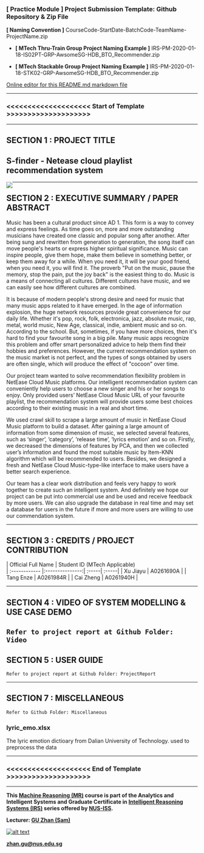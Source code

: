 ﻿### [ Practice Module ] Project Submission Template: Github Repository & Zip File

**[ Naming Convention ]** CourseCode-StartDate-BatchCode-TeamName-ProjectName.zip

* **[ MTech Thru-Train Group Project Naming Example ]** IRS-PM-2020-01-18-IS02PT-GRP-AwsomeSG-HDB_BTO_Recommender.zip

* **[ MTech Stackable Group Project Naming Example ]** IRS-PM-2020-01-18-STK02-GRP-AwsomeSG-HDB_BTO_Recommender.zip

[Online editor for this README.md markdown file](https://pandao.github.io/editor.md/en.html "pandao")

---

### <<<<<<<<<<<<<<<<<<<< Start of Template >>>>>>>>>>>>>>>>>>>>

---

## SECTION 1 : PROJECT TITLE
## S-finder - Netease cloud playlist recommendation system

<img src="SystemCode/clips/static/hdb-bto.png"
     style="float: left; margin-right: 0px;" />

---

## SECTION 2 : EXECUTIVE SUMMARY / PAPER ABSTRACT
Music has been a cultural product since AD 1. This form is a way to convey and express feelings. As time goes on, more and more outstanding musicians have created one classic and popular song after another. After being sung and rewritten from generation to generation, the song itself can move people's hearts or express higher spiritual significance. Music can inspire people, give them hope, make them believe in something better, or keep them away for a while. When you need it, it will be your good friend, when you need it, you will find it. The proverb "Put on the music, pause the memory, stop the pain, put the joy back" is the easiest thing to do. Music is a means of connecting all cultures. Different cultures have music, and we can easily see how different cultures are combined.

It is because of modern people's strong desire and need for music that many music apps related to it have emerged. In the age of information explosion, the huge network resources provide great convenience for our daily life. Whether it's pop, rock, folk, electronica, jazz, absolute music, rap, metal, world music, New Age, classical, indie, ambient music and so on. According to the school. But, sometimes, if you have more choices, then it's hard to find your favourite song in a big pile. Many music apps recognize this problem and offer smart personalized advice to help them find their hobbies and preferences. However, the current recommendation system on the music market is not perfect, and the types of songs obtained by users are often single, which will produce the effect of "cocoon" over time.

Our project team wanted to solve recommendation flexibility problem in NetEase Cloud Music platforms. Our intelligent recommendation system can conveniently help users to choose a new singer and his or her songs to enjoy. Only provided users’ NetEase Cloud Music URL of your favourite playlist, the recommendation system will provide users some best choices according to their existing music in a real and short time. 

We used crawl skill to scrape a large amount of music in NetEase Cloud Music platform to build a dataset. After gaining a large amount of information from some dimension of music, we selected several features, such as ‘singer’, ‘category’, ‘release time’, ‘lyrics emotion’ and so on. Firstly, we decreased the dimensions of features by PCA, and then we collected user’s information and found the most suitable music by Item-KNN algorithm which will be recommended to users. Besides, we designed a fresh and NetEase Cloud Music-type-like interface to make users have a better search experience.

Our team has a clear work distribution and feels very happy to work together to create such an intelligent system. And definitely we hope our project can be put into commercial use and be used and receive feedback by more users. We can also upgrade the database in real time and may set a database for users in the future if more and more users are willing to use our commendation system.

---

## SECTION 3 : CREDITS / PROJECT CONTRIBUTION

| Official Full Name  | Student ID (MTech Applicable)  
| :------------ |:---------------:| :-----| :-----|
| Xu Jiayu | A0261690A |
| Tang Enze | A0261984R |
| Cai Zheng | A0261940H | 

---

## SECTION 4 : VIDEO OF SYSTEM MODELLING & USE CASE DEMO

`Refer to project report at Github Folder: Video`
---

## SECTION 5 : USER GUIDE

`Refer to project report at Github Folder: ProjectReport`

---
## SECTION 7 : MISCELLANEOUS

`Refer to Github Folder: Miscellaneous`

### lyric_emo.xlsx
The lyric emotion dictioary from Dalian University of Technology. used to preprocess the data

---

### <<<<<<<<<<<<<<<<<<<< End of Template >>>>>>>>>>>>>>>>>>>>

---

**This [Machine Reasoning (MR)](https://www.iss.nus.edu.sg/executive-education/course/detail/machine-reasoning "Machine Reasoning") course is part of the Analytics and Intelligent Systems and Graduate Certificate in [Intelligent Reasoning Systems (IRS)](https://www.iss.nus.edu.sg/stackable-certificate-programmes/intelligent-systems "Intelligent Reasoning Systems") series offered by [NUS-ISS](https://www.iss.nus.edu.sg "Institute of Systems Science, National University of Singapore").**

**Lecturer: [GU Zhan (Sam)](https://www.iss.nus.edu.sg/about-us/staff/detail/201/GU%20Zhan "GU Zhan (Sam)")**

[![alt text](https://www.iss.nus.edu.sg/images/default-source/About-Us/7.6.1-teaching-staff/sam-website.tmb-.png "Let's check Sam' profile page")](https://www.iss.nus.edu.sg/about-us/staff/detail/201/GU%20Zhan)

**zhan.gu@nus.edu.sg**
